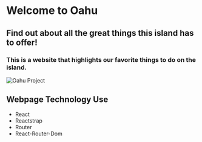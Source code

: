 # Welcome to Oahu
## Find out about all the great things this island has to offer!
### This is a website that highlights our favorite things to do on the island.

![Oahu Project](https://i.pinimg.com/originals/8f/6a/80/8f6a808d6eda2a20dbb3d9365110fa6d.jpg)
## Webpage Technology Use
- React
- Reactstrap
- Router
- React-Router-Dom
